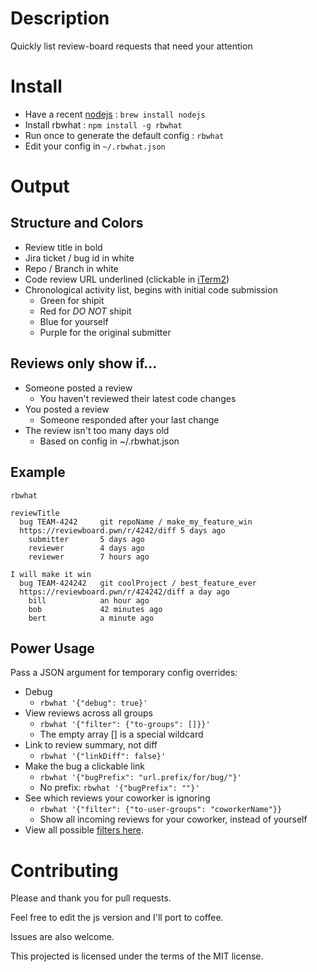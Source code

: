 # Description
Quickly list review-board requests that need your attention

# Install
* Have a recent [nodejs](http://nodejs.org) : `brew install nodejs`
* Install rbwhat : `npm install -g rbwhat`
* Run once to generate the default config : `rbwhat`
* Edit your config in `~/.rbwhat.json`

# Output
## Structure and Colors
* Review title in bold
* Jira ticket / bug id in white
* Repo / Branch in white
* Code review URL underlined (clickable in [iTerm2](http://iterm2.com))
* Chronological activity list, begins with initial code submission
  * Green for shipit
  * Red for *DO NOT* shipit
  * Blue for yourself
  * Purple for the original submitter

## Reviews only show if...
* Someone posted a review
  * You haven't reviewed their latest code changes
* You posted a review
  * Someone responded after your last change
* The review isn't too many days old
  * Based on config in ~/.rbwhat.json

## Example
```
rbwhat

reviewTitle
  bug TEAM-4242     git repoName / make_my_feature_win
  https://reviewboard.pwn/r/4242/diff 5 days ago
    submitter       5 days ago
    reviewer        4 days ago
    reviewer        7 hours ago

I will make it win
  bug TEAM-424242   git coolProject / best_feature_ever
  https://reviewboard.pwn/r/424242/diff a day ago
    bill            an hour ago
    bob             42 minutes ago
    bert            a minute ago
```

## Power Usage
Pass a JSON argument for temporary config overrides:
* Debug
  * `rbwhat '{"debug": true}'`
* View reviews across all groups
  * `rbwhat '{"filter": {"to-groups": []}}'`
  * The empty array [] is a special wildcard
* Link to review summary, not diff
  * `rbwhat '{"linkDiff": false}'`
* Make the bug a clickable link
  * `rbwhat '{"bugPrefix": "url.prefix/for/bug/"}'`
  * No prefix: `rbwhat '{"bugPrefix": ""}'`
* See which reviews your coworker is ignoring
  * `rbwhat '{"filter": {"to-user-groups": "coworkerName"}}`
  * Show all incoming reviews for your coworker, instead of yourself
* View all possible [filters here](http://www.reviewboard.org/docs/manual/dev/webapi/2.0/resources/review-request-list/).

# Contributing
Please and thank you for pull requests.

Feel free to edit the js version and I'll port to coffee.

Issues are also welcome.

This projected is licensed under the terms of the MIT license.
